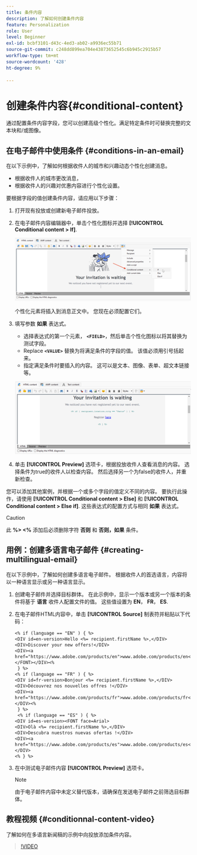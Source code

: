 ```yaml
---
title: 条件内容
description: 了解如何创建条件内容
feature: Personalization
role: User
level: Beginner
exl-id: bcbf3101-d43c-4ed3-ab02-a9936ec55b71
source-git-commit: c248dd899ea704e43873652545c6b945c2915b57
workflow-type: tm+mt
source-wordcount: '428'
ht-degree: 9%

---
```


# 创建条件内容{#conditional-content}

通过配置条件内容字段，您可以创建高级个性化。满足特定条件时可替换完整的文本块和/或图像。


## 在电子邮件中使用条件 {#conditions-in-an-email}

在以下示例中，了解如何根据收件人的城市和兴趣动态个性化创建消息。

* 根据收件人的城市更改消息，
* 根据收件人的兴趣对优惠内容进行个性化设置。

要根据字段的值创建条件内容，请应用以下步骤：

1. 打开现有投放或创建新电子邮件投放。
1. 在电子邮件内容编辑器中，单击个性化图标并选择 **[!UICONTROL Conditional content > If]**.

   ![插入条件](assets/condition-insert.png)

   个性化元素将插入到消息正文中。 您现在必须配置它们。

1. 填写参数 **如果** 表达式。

   * 选择表达式的第一个元素， **`<FIELD>`**，然后单击个性化图标以将其替换为测试字段。
   * Replace **`<VALUE>`** 替换为将满足条件的字段的值。 该值必须用引号括起来。
   * 指定满足条件时要插入的内容。 这可以是文本、图像、表单、超文本链接等。

   ![电子邮件中的条件](assets/condition-in-email.png)

1. 单击 **[!UICONTROL Preview]** 选项卡，根据投放收件人查看消息的内容。 选择条件为true的收件人以检查内容。 然后选择另一个为false的收件人，并重新检查。

您可以添加其他案例，并根据一个或多个字段的值定义不同的内容。 要执行此操作，请使用 **[!UICONTROL Conditional content > Else]** 和 **[!UICONTROL Conditional content > Else if]**. 这些表达式的配置方式与相同 **如果** 表达式。

>[!CAUTION]
>
>此 **%> &lt;%** 添加后必须删除字符 **否则** 和 **否则，如果** 条件。


## 用例：创建多语言电子邮件 {#creating-multilingual-email}

在以下示例中，了解如何创建多语言电子邮件。 根据收件人的首选语言，内容将以一种语言显示或另一种语言显示。

1. 创建电子邮件并选择目标群体。 在此示例中，显示一个版本或另一个版本的条件将基于 **语言** 收件人配置文件的值。 这些值设置为 **EN**， **FR**， **ES**.
1. 在电子邮件HTML内容中，单击 **[!UICONTROL Source]** 制表符并粘贴以下代码：

   ```
   <% if (language == "EN" ) { %>
   <DIV id=en-version>Hello <%= recipient.firstName %>,</DIV>
   <DIV>Discover your new offers!</DIV>
   <DIV><a href="https://www.adobe.com/products/en">www.adobe.com/products/en</A></FONT></DIV><%
    } %>
   <% if (language == "FR" ) { %>
   <DIV id=fr-version>Bonjour <%= recipient.firstName %>,</DIV>
   <DIV>Découvrez nos nouvelles offres !</DIV>
   <DIV><a href="https://www.adobe.com/products/fr">www.adobe.com/products/fr</A></DIV><%
    } %>
    <% if (language == "ES" ) { %>
   <DIV id=es-version><FONT face=Arial>
   <DIV>Olà <%= recipient.firstName %>,</DIV>
   <DIV>Descubra nuestros nuevas ofertas !</DIV>
   <DIV><a href="https://www.adobe.com/products/es">www.adobe.com/products/es</A></DIV>
   <% } %>
   ```

1. 在中测试电子邮件内容 **[!UICONTROL Preview]** 选项卡。

   >[!NOTE]
   >
   >由于电子邮件内容中未定义替代版本，请确保在发送电子邮件之前筛选目标群体。

## 教程视频 {#conditionnal-content-video}

了解如何在多语言新闻稿的示例中向投放添加条件内容。

>[!VIDEO](https://video.tv.adobe.com/v/335682?quality=12)
